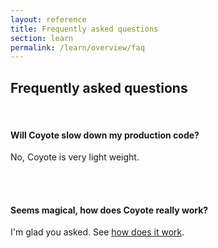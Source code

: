 ```yaml
---
layout: reference
title: Frequently asked questions
section: learn
permalink: /learn/overview/faq
---
```


## Frequently asked questions

<br/>

#### Will Coyote slow down my production code?

No, Coyote is very light weight.

<br/><br/>

#### Seems magical, how does Coyote really work?

I'm glad you asked. See [how does it work](/coyote/learn/overview/how).

<br/><br/>
